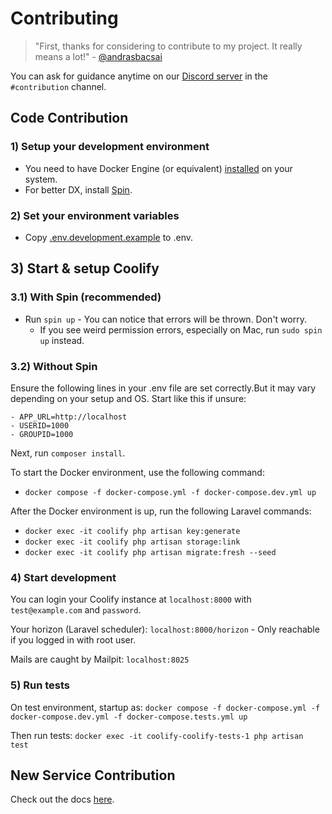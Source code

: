 # Contributing

> "First, thanks for considering to contribute to my project.
  It really means a lot!" - [@andrasbacsai](https://github.com/andrasbacsai)

You can ask for guidance anytime on our
[Discord server](https://coollabs.io/discord) in the `#contribution` channel.

## Code Contribution

### 1) Setup your development environment

- You need to have Docker Engine (or equivalent) [installed](https://docs.docker.com/engine/install/) on your system.
- For better DX, install [Spin](https://serversideup.net/open-source/spin/).

### 2) Set your environment variables

- Copy [.env.development.example](./.env.development.example) to .env.

## 3) Start & setup Coolify

### 3.1) With Spin (recommended)
- Run `spin up` - You can notice that errors will be thrown. Don't worry.
  - If you see weird permission errors, especially on Mac, run `sudo spin up` instead.

### 3.2) Without Spin
Ensure the following lines in your .env file are set correctly.But it may vary depending on your setup and OS. Start like this if unsure:
```.env
- APP_URL=http://localhost
- USERID=1000
- GROUPID=1000
```

Next, run `composer install`.

To start the Docker environment, use the following command:
- `docker compose -f docker-compose.yml -f docker-compose.dev.yml up`

After the Docker environment is up, run the following Laravel commands:
- `docker exec -it coolify php artisan key:generate`
- `docker exec -it coolify php artisan storage:link`
- `docker exec -it coolify php artisan migrate:fresh --seed`

### 4) Start development
You can login your Coolify instance at `localhost:8000` with `test@example.com` and `password`.

Your horizon (Laravel scheduler): `localhost:8000/horizon` - Only reachable if you logged in with root user.

Mails are caught by Mailpit: `localhost:8025`

### 5) Run tests

On test environment, startup as: `docker compose -f docker-compose.yml -f docker-compose.dev.yml -f docker-compose.tests.yml up`

Then run tests: `docker exec -it coolify-coolify-tests-1 php artisan test`

## New Service Contribution
Check out the docs [here](https://coolify.io/docs/knowledge-base/add-a-service).

